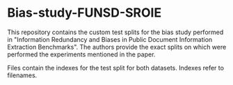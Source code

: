 # Bias-study-FUNSD-SROIE
This repository contains the custom test splits for the bias study performed in "Information Redundancy and Biases in Public Document Information Extraction Benchmarks". The authors provide the exact splits on which were performed the experiments mentioned in the paper. 

Files contain the indexes for the test split for both datasets. Indexes refer to filenames.
